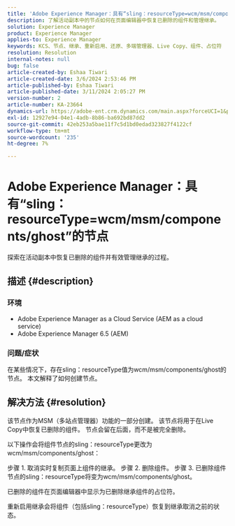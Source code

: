 ```yaml
---
title: 'Adobe Experience Manager：具有“sling：resourceType=wcm/msm/components/ghost”的节点'
description: 了解活动副本中的节点如何在页面编辑器中恢复已删除的组件和管理继承。
solution: Experience Manager
product: Experience Manager
applies-to: Experience Manager
keywords: KCS、节点、继承、重新启用、还原、多端管理器、Live Copy、组件、占位符
resolution: Resolution
internal-notes: null
bug: false
article-created-by: Eshaa Tiwari
article-created-date: 3/6/2024 2:53:46 PM
article-published-by: Eshaa Tiwari
article-published-date: 3/11/2024 2:05:27 PM
version-number: 2
article-number: KA-23664
dynamics-url: https://adobe-ent.crm.dynamics.com/main.aspx?forceUCI=1&pagetype=entityrecord&etn=knowledgearticle&id=5deea651-c9db-ee11-904d-6045bd006b4b
exl-id: 12927e94-04e1-4adb-8b86-ba692bd87dd2
source-git-commit: 42eb253a5bae11f7c5d1bd0edad323827f4122cf
workflow-type: tm+mt
source-wordcount: '235'
ht-degree: 7%

---
```


# Adobe Experience Manager：具有“sling：resourceType=wcm/msm/components/ghost”的节点


探索在活动副本中恢复已删除的组件并有效管理继承的过程。

## 描述 {#description}


### 环境

- Adobe Experience Manager as a Cloud Service (AEM as a cloud service)
- Adobe Experience Manager 6.5 (AEM)


### 问题/症状

在某些情况下，存在sling：resourceType值为wcm/msm/components/ghost的节点。 本文解释了如何创建节点。


## 解决方法 {#resolution}


该节点作为MSM（多站点管理器）功能的一部分创建。 该节点将用于在Live Copy中恢复已删除的组件。 节点会留在后面，而不是被完全删除。

以下操作会将组件节点的sling：resourceType更改为wcm/msm/components/ghost：

步骤 1. 取消实时复制页面上组件的继承。
步骤 2. 删除组件。
步骤 3. 已删除组件节点的sling：resourceType将变为wcm/msm/components/ghost。

已删除的组件在页面编辑器中显示为已删除继承组件的占位符。

重新启用继承会将组件（包括sling：resourceType）恢复到继承取消之前的状态。
